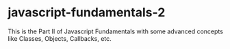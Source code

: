 # javascript-fundamentals-2
This is the Part II of Javascript Fundamentals with some advanced concepts like Classes, Objects, Callbacks, etc.
